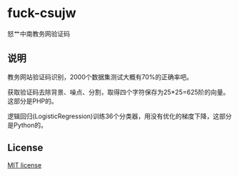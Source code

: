 # fuck-csujw

怒艹中南教务网验证码

## 说明

教务网站验证码识别，2000个数据集测试大概有70%的正确率吧。

获取验证码去除背景、噪点、分割，取得四个字符保存为25*25=625阶的向量。这部分是PHP的。

逻辑回归(LogisticRegression)训练36个分类器，用没有优化的梯度下降，这部分是Python的。

## License

[MIT license](http://opensource.org/licenses/MIT)